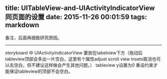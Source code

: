 title: UITableView-and-UIActivityIndicatorView 同页面的设置
date: 2015-11-26 00:01:59
tags: markdown
---

备注，后面再细致研究原因。

---


storyboard 中 UIActivityIndicatorView 要放在tabelview下方（拖动后tableview顶部会多出一片空白，这里有个属性adjust scroll view insets取消也可以去空白，但不建议这样做会产生其他问题。）
tableview y设置为0 重设约束才能保证tableview的顶部不会空白。
